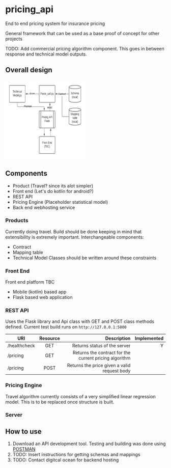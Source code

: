 # pricing_api
End to end pricing system for insurance pricing

General framework that can be used as a base proof of concept for other projects

TODO: Add commercial pricing algorithm component. This goes in between response and technical model outputs.

## Overall design

<img src="assets/high_level_design.png" alt="high_level_design" width="250" height="250">

## Components
- Product (Travel? since its alot simpler)
- Front end (Let's do kotlin for android?)
- REST API
- Pricing Engine (Placeholder statistical model)
- Back end webhosting service

### Products
Currently doing travel. Build should be done keeping in mind that extensibility is extremely important.
Interchangeable components:
- Contract
- Mapping table
- Technical Model
Classes should be written around these constraints


### Front End
Front end platform TBC
- Mobile (kotlin) based app
- Flask based web application

### REST API

Uses the Flask library and Api class with GET and POST class methods defined.
Current test build runs on `http://127.0.0.1:5000`

| URI           | Resource      | Description | Implemented |
| ------------- |:-------------:| -----------:| -----------:|
| /healthcheck | GET | Returns status of the server | Y |
| /pricing | GET | Returns the contract for the current pricing algorithm |
| /pricing | POST | Returns the price given a valid request body |


### Pricing Engine

Travel algorithm currently consists of a very simplified linear regression model.
This is to be replaced once structure is built.

### Server

## How to use
1. Download an API development tool. Testing and building was done using [POSTMAN](https://www.postman.com/downloads/)
2. TODO: Insert instructions for getting schemas and mappings
3. TODO: Contact digitcal ocean for backend hosting 
